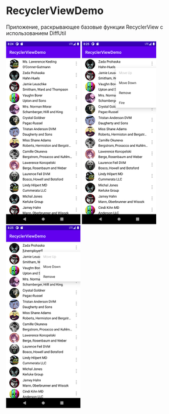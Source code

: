 # RecyclerViewDemo
Приложение, раскрывающее базовые функции RecyclerView с использованием DiffUtil

![Скриншот приложения](https://github.com/FrikoGad/RecyclerViewDemo/raw/master/screenshots/1.png)  ![Скриншот приложения](https://github.com/FrikoGad/RecyclerViewDemo/raw/master/screenshots/2.png)  ![Скриншот приложения](https://github.com/FrikoGad/RecyclerViewDemo/raw/master/screenshots/3.png)
